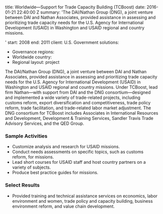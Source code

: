 
title: Worldwide—Support for Trade Capacity Building (TCBoost)
date: 2016-01-21 22:40:00 Z
summary: 'The DAI/Nathan Group (DNG), a joint venture between DAI and Nathan Associates,
  provided assistance in assessing and prioritizing trade capacity needs for the U.S.
  Agency for International Development (USAID) in Washington and USAID regional and
  country missions.

'
start: 2008
end: 2011
client: U.S. Government
solutions:
- Governance
regions:
- Worldwide
country:
- Regional
layout: project


The DAI/Nathan Group (DNG), a joint venture between DAI and Nathan Associates, provided assistance in assessing and prioritizing trade capacity needs for the U.S. Agency for International Development (USAID) in Washington and USAID regional and country missions. Under TCBoost, lead firm Nathan—with support from DAI and the DNG consortium—designed and implemented a wide variety of trade-related projects, including customs reform, export diversification and competitiveness, trade policy reform, trade facilitation, and trade-related labor market adjustment. The DNG consortium for TCBoost includes Associates in International Resources and Development, Development & Training Services, Sandler Travis Trade Advisory Services, and the QED Group.

###  Sample Activities

* Customize analysis and research for USAID missions.
* Conduct needs assessments on specific topics, such as customs reform, for missions.
* Lead short courses for USAID staff and host country partners on a variety of subjects.
* Produce best practice guides for missions.

###  Select Results

* Provided training and technical assistance services on economics, labor environment and women, trade policy and capacity building, business environment reform, and value chain development.
